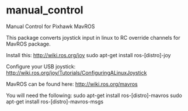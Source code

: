 # manual_control
Manual Control for Pixhawk MavROS

This package converts joystick input in linux to RC override channels for MavROS package.

Install this:
http://wiki.ros.org/joy
sudo apt-get install ros-[distro]-joy

Configure your USB joystick:
http://wiki.ros.org/joy/Tutorials/ConfiguringALinuxJoystick

MavROS can be found here:
http://wiki.ros.org/mavros

You will need the following:
sudo apt-get install ros-[distro]-mavros
sudo apt-get install ros-[distro]-mavros-msgs
